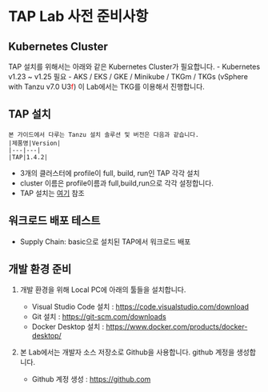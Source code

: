# TAP Lab 사전 준비사항

## Kubernetes Cluster
  TAP 설치를 위해서는 아래와 같은 Kubernetes Cluster가 필요합니다.
    - Kubernetes v1.23 ~ v1.25 필요
    - AKS / EKS / GKE / Minikube / TKGm / TKGs (vSphere with Tanzu v7.0 U3<font color="red">f</font>)
  이 Lab에서는 TKG를 이용해서 진행합니다.
## TAP 설치
    본 가이드에서 다루는 Tanzu 설치 솔루션 및 버전은 다음과 같습니다.
    |제품명|Version|
    |---|---|
    |TAP|1.4.2|
  - 3개의 클러스터에 profile이 full, build, run인 TAP 각각 설치
  - cluster 이름은 profile이름과 full,build,run으로 각각 설정합니다.
  - TAP 설치는 [여기](./install/install-on-vsphere-hol.md) 참조

## 워크로드 배포 테스트
  - Supply Chain: basic으로 설치된 TAP에서 워크로드 배포
  
## 개발 환경 준비
1. 개발 환경을 위해 Local PC에 아래의 툴들을 설치합니다.
    - Visual Studio Code 설치 : https://code.visualstudio.com/download
    - Git 설치 : https://git-scm.com/downloads
    - Docker Desktop 설치 : https://www.docker.com/products/docker-desktop/

2. 본 Lab에서는 개발자 소스 저장소로 Github을 사용합니다. github 계정을 생성합니다.
    - Github 계정 생성 : https://github.com

